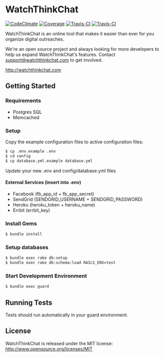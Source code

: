# WatchThinkChat
[![CodeClimate](http://img.shields.io/codeclimate/github/CruGlobal/watchthinkchat.svg?style=flat)](https://codeclimate.com/github/CruGlobal/watchthinkchat) [![Coverage](http://img.shields.io/codeclimate/coverage/github/CruGlobal/watchthinkchat.svg?style=flat)](https://codeclimate.com/github/CruGlobal/watchthinkchat) [![Travis-CI](http://img.shields.io/travis/CruGlobal/watchthinkchat.svg?style=flat)](https://travis-ci.org/CruGlobal/watchthinkchat) [![Travis-CI](http://img.shields.io/gemnasium/CruGlobal/watchthinkchat.svg?style=flat)](https://gemnasium.com/CruGlobal/watchthinkchat)

WatchThinkChat is an online tool that makes it easier than ever for you organize digital outreaches.

We're an open source project and always looking for more developers to help us expand WatchThinkChat's features.  Contact support@watchthinkchat.com to get involved.

http://watchthinkchat.com

## Getting Started

### Requirements

* Postgres SQL
* Memcached

### Setup

Copy the example configuration files to active configuration files:

```bash
$ cp .env.example .env
$ cd config
$ cp database.yml.example database.yml
```

Update your new .env and config/database.yml files

#### External Services (insert into .env)
* Facebook (fb\_app\_id + fb\_app\_secret)
* SendGrid (SENDGRID\_USERNAME + SENDGRID\_PASSWORD)
* Heroku (heroku\_token + heroku\_name)
* Errbit (errbit\_key)

### Install Gems

```bash
$ bundle install
```

### Setup databases

```bash
$ bundle exec rake db:setup
$ bundle exec rake db:schema:load RAILS_ENV=test
```

### Start Development Environment

```bash
$ bundle exec guard
```

## Running Tests

Tests should run automatically in your guard environment.

## License

WatchThinkChat is released under the MIT license:  http://www.opensource.org/licenses/MIT